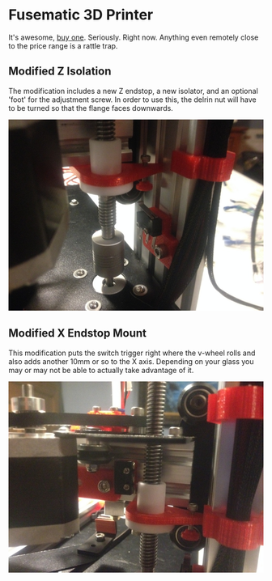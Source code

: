 # Fusematic 3D Printer

It's awesome, [buy one](http://store.makerstoolworks.com/printers-kits/fusematic-3d-printer/). Seriously. Right now. Anything even remotely close to the price range is a rattle trap.



## Modified Z Isolation

The modification includes a new Z endstop, a new isolator, and an optional 'foot' for the adjustment screw.
In order to use this, the delrin nut will have to be turned so that the flange faces downwards.

![Z Isolator Example](images/kreynolds-z-isolator.jpg "Z Isolator installation example")

## Modified X Endstop Mount

This modification puts the switch trigger right where the v-wheel rolls and also adds another 10mm or so to the X axis.
Depending on your glass you may or may not be able to actually take advantage of it.

![X Endstop Mount](images/kreynolds-x-endstop-mount.jpg "X Endstop Mount")

